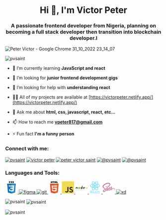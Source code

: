 <h1 align="center">Hi 👋, I'm Victor Peter</h1>
<h3 align="center">A passionate frontend developer from Nigeria, planning on becoming a full stack developer then transition into blockchain developer.l</h3>

![Peter Victor - Google Chrome 31_10_2022 23_14_07](https://user-images.githubusercontent.com/103365060/199128360-3a6ac58d-ddac-4f6d-824b-56d63727308c.png)

<p align="left"> <img src="https://komarev.com/ghpvc/?username=pvsaint&label=Profile%20views&color=0e75b6&style=flat" alt="pvsaint" /> </p>

- 🌱 I’m currently learning **JavaScript and react**

- 👯 I’m looking for **junior frontend development gigs**

- 🤝 I’m looking for help with **understanding react**

- 👨‍💻 All of my projects are available at [https://victorpeter.netlify.app/](https://victorpeter.netlify.app/)

- 💬 Ask me about **html, css, javascript, react, etc...**

- 📫 How to reach me **vpeter817@gmail.com**

- ⚡ Fun fact **I'm a funny person**

<h3 align="left">Connect with me:</h3>
<p align="left">
<a href="https://twitter.com/pvsaint" target="blank"><img align="center" src="https://raw.githubusercontent.com/rahuldkjain/github-profile-readme-generator/master/src/images/icons/Social/twitter.svg" alt="pvsaint" height="30" width="40" /></a>
<a href="https://linkedin.com/in/victor peter" target="blank"><img align="center" src="https://raw.githubusercontent.com/rahuldkjain/github-profile-readme-generator/master/src/images/icons/Social/linked-in-alt.svg" alt="victor peter" height="30" width="40" /></a>
<a href="https://fb.com/peter victor saint" target="blank"><img align="center" src="https://raw.githubusercontent.com/rahuldkjain/github-profile-readme-generator/master/src/images/icons/Social/facebook.svg" alt="peter victor saint" height="30" width="40" /></a>
<a href="https://instagram.com/@pvsaint" target="blank"><img align="center" src="https://raw.githubusercontent.com/rahuldkjain/github-profile-readme-generator/master/src/images/icons/Social/instagram.svg" alt="@pvsaint" height="30" width="40" /></a>
<a href="https://medium.com/@pvsaint" target="blank"><img align="center" src="https://raw.githubusercontent.com/rahuldkjain/github-profile-readme-generator/master/src/images/icons/Social/medium.svg" alt="@pvsaint" height="30" width="40" /></a>
</p>

<h3 align="left">Languages and Tools:</h3>
<p align="left"> <a href="https://www.w3schools.com/css/" target="_blank" rel="noreferrer"> <img src="https://raw.githubusercontent.com/devicons/devicon/master/icons/css3/css3-original-wordmark.svg" alt="css3" width="40" height="40"/> </a> <a href="https://www.figma.com/" target="_blank" rel="noreferrer"> <img src="https://www.vectorlogo.zone/logos/figma/figma-icon.svg" alt="figma" width="40" height="40"/> </a> <a href="https://git-scm.com/" target="_blank" rel="noreferrer"> <img src="https://www.vectorlogo.zone/logos/git-scm/git-scm-icon.svg" alt="git" width="40" height="40"/> </a> <a href="https://www.w3.org/html/" target="_blank" rel="noreferrer"> <img src="https://raw.githubusercontent.com/devicons/devicon/master/icons/html5/html5-original-wordmark.svg" alt="html5" width="40" height="40"/> </a> <a href="https://developer.mozilla.org/en-US/docs/Web/JavaScript" target="_blank" rel="noreferrer"> <img src="https://raw.githubusercontent.com/devicons/devicon/master/icons/javascript/javascript-original.svg" alt="javascript" width="40" height="40"/> </a> <a href="https://nodejs.org" target="_blank" rel="noreferrer"> <img src="https://raw.githubusercontent.com/devicons/devicon/master/icons/nodejs/nodejs-original-wordmark.svg" alt="nodejs" width="40" height="40"/> </a> <a href="https://reactjs.org/" target="_blank" rel="noreferrer"> <img src="https://raw.githubusercontent.com/devicons/devicon/master/icons/react/react-original-wordmark.svg" alt="react" width="40" height="40"/> </a> <a href="https://sass-lang.com" target="_blank" rel="noreferrer"> <img src="https://raw.githubusercontent.com/devicons/devicon/master/icons/sass/sass-original.svg" alt="sass" width="40" height="40"/> </a> <a href="https://www.adobe.com/products/xd.html" target="_blank" rel="noreferrer"> <img src="https://cdn.worldvectorlogo.com/logos/adobe-xd.svg" alt="xd" width="40" height="40"/> </a> </p>

<p><img align="left" src="https://github-readme-stats.vercel.app/api/top-langs?username=pvsaint&show_icons=true&locale=en&layout=compact" alt="pvsaint" /></p>

<p>&nbsp;<img align="center" src="https://github-readme-stats.vercel.app/api?username=pvsaint&show_icons=true&locale=en" alt="pvsaint" /></p>

<p><img align="center" src="https://github-readme-streak-stats.herokuapp.com/?user=pvsaint&" alt="pvsaint" /></p>
